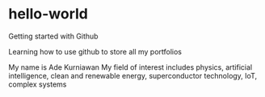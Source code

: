 # hello-world
Getting started with Github

Learning how to use github to store all my portfolios

My name is Ade Kurniawan
My field of interest includes physics, artificial intelligence, clean and renewable energy, superconductor technology, IoT, complex systems
